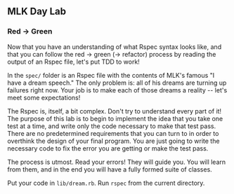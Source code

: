 ## MLK Day Lab

### Red -> Green

Now that you have an understanding of what Rspec syntax looks like, and that you can follow the red -> green (-> refactor) process by reading the output of an Rspec file, let's put TDD to work!

In the `spec/` folder is an Rspec file with the contents of MLK's famous "I have a dream speech." The only problem is: all of his dreams are turning up failures right now. Your job is to make each of those dreams a reality -- let's meet some expectations!

The Rspec is, itself, a bit complex. Don't try to understand every part of it! The purpose of this lab is to begin to implement the idea that you take one test at a time, and write only the code necessary to make that test pass. There are no predetermined requirements that you can turn to in order to overthink the design of your final program. You are just going to write the necessary code to fix the error you are getting or make the test pass.

The process is utmost. Read your errors! They will guide you. You will learn from them, and in the end you will have a fully formed suite of classes.

Put your code in `lib/dream.rb`. Run `rspec` from the current directory.